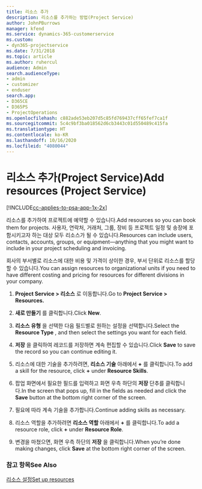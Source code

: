 ```yaml
---
title: 리소스 추가
description: 리소스를 추가하는 방법(Project Service)
author: JohnPBurrows
manager: kfend
ms.service: dynamics-365-customerservice
ms.custom:
- dyn365-projectservice
ms.date: 7/31/2018
ms.topic: article
ms.author: ruhercul
audience: Admin
search.audienceType:
- admin
- customizer
- enduser
search.app:
- D365CE
- D365PS
- ProjectOperations
ms.openlocfilehash: c882ade53eb207d5c85fd769437cff65fef7ca1f
ms.sourcegitcommit: 5c4c9bf3ba018562d6cb3443c01d550489c415fa
ms.translationtype: HT
ms.contentlocale: ko-KR
ms.lasthandoff: 10/16/2020
ms.locfileid: "4080044"
---
```

# <a name="add-resources-project-service"></a><span data-ttu-id="62816-103">리소스 추가(Project Service)</span><span class="sxs-lookup"><span data-stu-id="62816-103">Add resources (Project Service)</span></span>

[!INCLUDE[cc-applies-to-psa-app-1x-2x](../includes/cc-applies-to-psa-app-1x-2x.md)]

<span data-ttu-id="62816-104">리소스를 추가하여 프로젝트에 예약할 수 있습니다.</span><span class="sxs-lookup"><span data-stu-id="62816-104">Add resources so you can book them for projects.</span></span> <span data-ttu-id="62816-105">사용자, 연락처, 거래처, 그룹, 장비 등 프로젝트 일정 및 송장에 포함시키고자 하는 대상 모두 리소스가 될 수 있습니다.</span><span class="sxs-lookup"><span data-stu-id="62816-105">Resources can include users, contacts, accounts, groups, or equipment—anything that you might want to include in your project scheduling and invoicing.</span></span>  
  
<span data-ttu-id="62816-106">회사의 부서별로 리소스에 대한 비용 및 가격이 상이한 경우, 부서 단위로 리소스를 할당할 수 있습니다.</span><span class="sxs-lookup"><span data-stu-id="62816-106">You can assign resources to organizational units if you need to have different costing and pricing for resources for different divisions in your company.</span></span>  
  
1.  <span data-ttu-id="62816-107">**Project Service > 리소스** 로 이동합니다.</span><span class="sxs-lookup"><span data-stu-id="62816-107">Go to **Project Service > Resources.**</span></span>  
  
2.  <span data-ttu-id="62816-108">**새로 만들기** 를 클릭합니다.</span><span class="sxs-lookup"><span data-stu-id="62816-108">Click **New**.</span></span>  
  
3.  <span data-ttu-id="62816-109">**리소스 유형** 을 선택한 다음 필드별로 원하는 설정을 선택합니다.</span><span class="sxs-lookup"><span data-stu-id="62816-109">Select the **Resource Type** , and then select the settings you want for each field.</span></span>  
  
4.  <span data-ttu-id="62816-110">**저장** 을 클릭하여 레코드를 저장하면 계속 편집할 수 있습니다.</span><span class="sxs-lookup"><span data-stu-id="62816-110">Click **Save** to save the record so you can continue editing it.</span></span>  
  
5.  <span data-ttu-id="62816-111">리소스에 대한 기술을 추가하려면, **리소스 기술** 아래에서 **+** 를 클릭합니다.</span><span class="sxs-lookup"><span data-stu-id="62816-111">To add a skill for the resource, click **+** under **Resource Skills**.</span></span>  
  
6.  <span data-ttu-id="62816-112">팝업 화면에서 필요한 필드를 입력하고 화면 우측 하단의 **저장** 단추를 클릭합니다.</span><span class="sxs-lookup"><span data-stu-id="62816-112">In the screen that pops up, fill in the fields as needed and click the **Save** button at the bottom right corner of the screen.</span></span>  
  
7.  <span data-ttu-id="62816-113">필요에 따라 계속 기술을 추가합니다.</span><span class="sxs-lookup"><span data-stu-id="62816-113">Continue adding skills as necessary.</span></span>  
  
8.  <span data-ttu-id="62816-114">리소스 역할을 추가하려면 **리소스 역할** 아래에서 **+** 를 클릭합니다.</span><span class="sxs-lookup"><span data-stu-id="62816-114">To add a resource role, click **+** under **Resource Role**.</span></span>  
  
9. <span data-ttu-id="62816-115">변경을 마쳤으면, 화면 우측 하단의 **저장** 을 클릭합니다.</span><span class="sxs-lookup"><span data-stu-id="62816-115">When you’re done making changes, click **Save** at the bottom right corner of the screen.</span></span>  
  
### <a name="see-also"></a><span data-ttu-id="62816-116">참고 항목</span><span class="sxs-lookup"><span data-stu-id="62816-116">See Also</span></span>  
 [<span data-ttu-id="62816-117">리소스 설정</span><span class="sxs-lookup"><span data-stu-id="62816-117">Set up resources</span></span>](../psa/set-up-resources.md)
